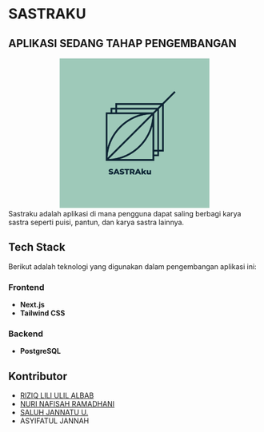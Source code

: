 # SASTRAKU

## APLIKASI SEDANG TAHAP PENGEMBANGAN

<center>
<img src="./logo.png" height=300></center>
Sastraku adalah aplikasi di mana pengguna dapat saling berbagi karya sastra seperti puisi, pantun, dan karya sastra lainnya.

## Tech Stack

Berikut adalah teknologi yang digunakan dalam pengembangan aplikasi ini:

### Frontend

- **Next.js**
- **Tailwind CSS**

### Backend

- **PostgreSQL**

## Kontributor

- [RIZIQ LILI ULIL ALBAB](https://github.com/AlbabRiziq)
- [NURI NAFISAH RAMADHANI](https://github.com/nurinafisah)
- [SALUH JANNATU U.](https://github.com/saluhju)
- ASYIFATUL JANNAH
